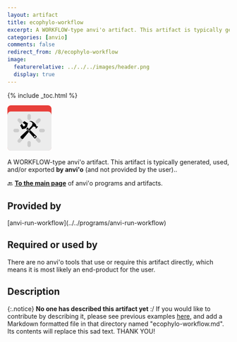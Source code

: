 ```yaml
---
layout: artifact
title: ecophylo-workflow
excerpt: A WORKFLOW-type anvi'o artifact. This artifact is typically generated, used, and/or exported by anvi'o (and not provided by the user)..
categories: [anvio]
comments: false
redirect_from: /8/ecophylo-workflow
image:
  featurerelative: ../../../images/header.png
  display: true
---
```



{% include _toc.html %}


<img src="../../images/icons/WORKFLOW.png" alt="WORKFLOW" style="width:100px; border:none" />

A WORKFLOW-type anvi'o artifact. This artifact is typically generated, used, and/or exported **by anvi'o** (and not provided by the user)..

🔙 **[To the main page](../../)** of anvi'o programs and artifacts.

## Provided by


<p style="text-align: left" markdown="1"><span class="artifact-p">[anvi-run-workflow](../../programs/anvi-run-workflow)</span></p>


## Required or used by


There are no anvi'o tools that use or require this artifact directly, which means it is most likely an end-product for the user.


## Description

{:.notice}
**No one has described this artifact yet** :/ If you would like to contribute by describing it, please see previous examples [here](https://github.com/merenlab/anvio/tree/master/anvio/docs/artifacts), and add a Markdown formatted file in that directory named "ecophylo-workflow.md". Its contents will replace this sad text. THANK YOU!

